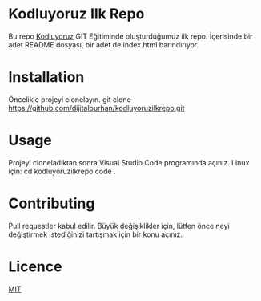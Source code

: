 # Kodluyoruz Ilk Repo
Bu repo [Kodluyoruz](https://kodluyoruz.org) GIT Eğitiminde oluşturduğumuz ilk repo. İçerisinde bir adet README dosyası, bir adet de index.html barındırıyor.

# Installation
Öncelikle projeyi clonelayın.
git clone https://github.com/dijitalburhan/kodluyoruzilkrepo.git

# Usage
Projeyi cloneladıktan sonra Visual Studio Code programında açınız.
Linux için:
cd kodluyoruzilkrepo
code .

# Contributing
Pull requestler kabul edilir. Büyük değişiklikler için, lütfen önce neyi değiştirmek istediğinizi tartışmak için bir konu açınız.

# Licence
[MIT](https://choosealicense.com/licenses/mit/)